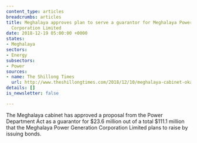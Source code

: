 ```yaml
---
content_type: articles
breadcrumbs: articles
title: Meghalaya approves plan to serve a guarantor for Meghalaya Power Generation
  Corporation Limited
date: 2018-12-19 05:00:00 +0000
states:
- Meghalaya
sectors:
- Energy
subsectors:
- Power
sources:
- name: The Shillong Times
  url: http://www.theshillongtimes.com/2018/12/10/meghalaya-cabinet-okays-power-department-proposal/
details: []
is_newsletter: false

---
```

The Meghalaya cabinet has approved a proposal from the Power Department Act as a guarantor for $23.6 million out of a total $111.1 million that the Meghalaya Power Generation Corporation Limited plans to raise by issuing bonds. 
